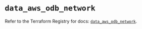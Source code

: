 # `data_aws_odb_network`

Refer to the Terraform Registry for docs: [`data_aws_odb_network`](https://registry.terraform.io/providers/hashicorp/aws/6.14.0/docs/data-sources/odb_network).
